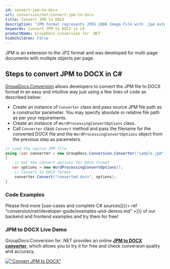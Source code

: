 ```yaml
---
id: convert-jpm-to-docx
url: conversion/net/convert-jpm-to-docx
title: Convert JPM to DOCX
description: "JPM format represents JPEG 2000 Image File with .jpm extension. Learn how to convert JPM to DOCX file programmatically in C# language using GroupDocs.Conversion for .NET library."
keywords: Convert JPM to DOCX in C#
productName: GroupDocs.Conversion for .NET
hideChildren: False
---
```


JPM is an extension to the JP2 format and was developed for multi-page documents with multiple objects per page.

## Steps to convert JPM to DOCX in C#

[GroupDocs.Conversion](https://products.groupdocs.com/conversion/net) allows developers to convert the JPM file to DOCX format in an easy and intuitive way just using a few lines of code as described below:

* Create an instance of `Converter` class and pass source JPM file path as a constructor parameter. You may specify absolute or relative file path as per your requirements. 
* Create an instance of `WordProcessingConvertOptions` class.
* Call `Converter` class `Convert` method and pass the filename for the converted DOCX file and the `WordProcessingConvertOptions` object from the previous step as parameters.

```csharp
// Load the source JPM file
using (var converter = new GroupDocs.Conversion.Converter("sample.jpm"))
{
    // Set the convert options for DOCX format
   var options = new WordProcessingConvertOptions();
    // Convert to DOCX format
    converter.Convert("converted.docx", options);
}
```

### Code Examples

Please find more [use-cases and complete C# sources]({{< ref "conversion/net/developer-guide/examples-and-demos.md" >}}) of our backend and frontend examples and try them for free!

### JPM to DOCX Live Demo

GroupDocs.Conversion for .NET provides an online [**JPM to DOCX converter**](https://products.groupdocs.app/conversion/jpm-to-docx), which allows you to try it for free and check conversion quality and accuracy.

[!["Convert JPM to DOCX"](conversion/net/images/convert-to-docx/convert-jpm-to-docx.png)](https://products.groupdocs.app/conversion/jpm-to-docx)